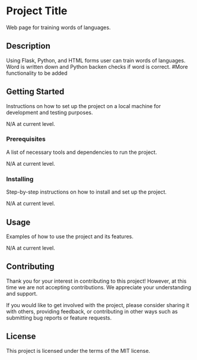 # Project Title

Web page for training words of languages.

## Description

Using Flask, Python, and HTML forms user can train words of languages. Word is written down and Python backen checks if word is correct. 
#More functionality to be added

## Getting Started

Instructions on how to set up the project on a local machine for development and testing purposes.

N/A at current level.

### Prerequisites

A list of necessary tools and dependencies to run the project.

N/A at current level.

### Installing

Step-by-step instructions on how to install and set up the project.

N/A at current level.

## Usage

Examples of how to use the project and its features.

N/A at current level.

## Contributing

Thank you for your interest in contributing to this project! However, at this time we are not accepting contributions. We appreciate your understanding and support. 

If you would like to get involved with the project, please consider sharing it with others, providing feedback, or contributing in other ways such as submitting bug reports or feature requests.

## License

This project is licensed under the terms of the MIT license. 


